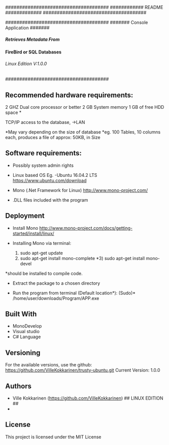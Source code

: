 #####################################
############   README   #############
#####################################

#####################################
#######  Console Application  #######
#####  Retrieves Metadata From  #####
####  FireBird or SQL Databases   ###
######  Linux Edition V:1.0.0  ######
#####################################



## Recommended hardware requirements:
2 GHZ Dual core processor or better
2 GB  System memory
1 GB  of free HDD space *

TCP/IP access to the database, ->LAN

*May vary depending on the size of database
*eg. 100 Tables, 10 columns each, produces a file of approx: 50KB, in Size


## Software requirements:
- Possibly system admin rights

- Linux based OS
	Eg.
	-Ubuntu 16.04.2 LTS		https://www.ubuntu.com/download


- Mono (.Net Framework for Linux)	http://www.mono-project.com/

- .DLL files included with the program

## Deployment
- Install Mono				http://www.mono-project.com/docs/getting-started/install/linux/

- Installing Mono via terminal:  
  1) sudo apt-get update
  2) sudo apt-get install mono-complete
 *3) sudo apt-get install mono-devel
 
 *should be installed to compile code.


- Extract the package to a chosen directory


- Run the program from terminal (Default location*):
(Sudo)* /home/user/downloads/Program/APP.exe 


## Built With
- MonoDevelop
- Visual studio
- C# Language


## Versioning
For the available versions, use the github: https://github.com/VilleKokkarinen/trusty-ubuntu.git
Current Version: 1.0.0

## Authors
* Ville Kokkarinen (https://github.com/VilleKokkarinen) ## LINUX EDITION ##
* 

## License
This project is licensed under the MIT License

